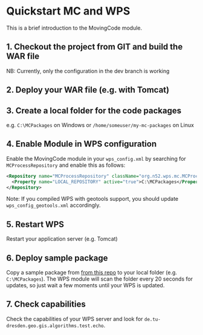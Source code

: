 # Quickstart MC and WPS
This is a brief introduction to the MovingCode module.

## 1. Checkout the project from GIT and build the WAR file
NB: Currently, only the configuration in the dev branch is working

## 2. Deploy your WAR file (e.g. with Tomcat)

## 3. Create a local folder for the code packages
e.g. ``C:\MCPackages`` on Windows or ``/home/someuser/my-mc-packages`` on Linux

## 4. Enable Module in WPS configuration
Enable the MovingCode module in your ``wps_config.xml`` by searching for ``MCProcessRepository`` and enable this as follows:
```xml
<Repository name="MCProcessRepository" className="org.n52.wps.mc.MCProcessRepository" active="true">
  <Property name="LOCAL_REPOSITORY" active="true">C:\MCPackages</Property>
</Repository>
```

Note: If you compiled WPS with geotools support, you should update ``wps_config_geotools.xml`` accordingly.

## 5. Restart WPS
Restart your application server (e.g. Tomcat)

## 6. Deploy sample package
Copy a sample package from [from this repo](https://raw.githubusercontent.com/matthias-mueller/movingcode/master/mc-runtime/src/test/resources/testpackages/jar_copy.zip) to your local folder (e.g. ``C:\MCPackages``).
The WPS module will scan the folder every 20 seconds for updates, so just wait a few moments until your WPS is updated.

## 7. Check capabilities
Check the capabilities of your WPS server and look for ``de.tu-dresden.geo.gis.algorithms.test.echo``.
